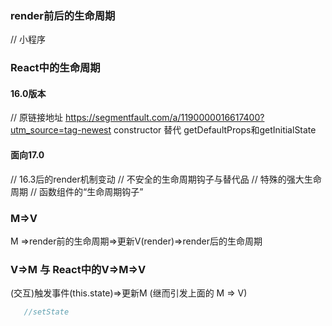 ###  render前后的生命周期
// 小程序

###  React中的生命周期
#### 16.0版本
// 原链接地址 
https://segmentfault.com/a/1190000016617400?utm_source=tag-newest
constructor 替代 getDefaultProps和getInitialState

#### 面向17.0
// 16.3后的render机制变动
// 不安全的生命周期钩子与替代品
// 特殊的强大生命周期 
// 函数组件的“生命周期钩子”
### M=>V
M =>render前的生命周期=>更新V(render)=>render后的生命周期

### V=>M  与 React中的V=>M=>V
(交互)触发事件(this.state)=>更新M (继而引发上面的 M => V)

```js
   //setState
```





